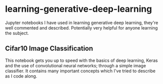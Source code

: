 # learning-generative-deep-learning
Jupyter notebooks I have used in learning generative deep learning, they're well commented and described. Potentially very helpful for anyone learning the subject.

## Cifar10 Image Classification
This notebook gets you up to speed with the basics of deep learning, Keras and the use of convolutional neural networks; through a simple image classifier. It contains many important concepts which I've tried to describe as I code along.
